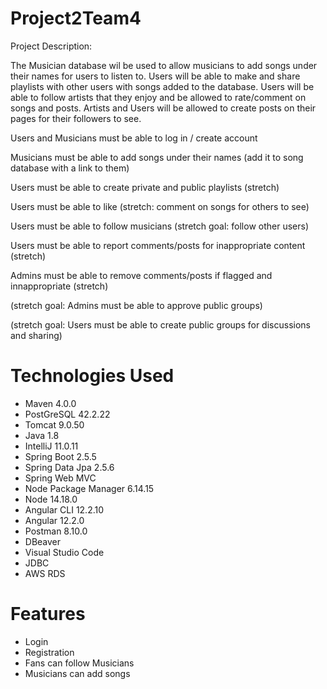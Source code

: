 # Project2Team4

Project Description: 

The Musician database wil be used to allow musicians to add songs under their names for users to listen to. Users will be able to make and share playlists with other users with songs added to the database. Users will be able to follow artists that they enjoy and be allowed to rate/comment on songs and posts. Artists and Users will be allowed to create posts on their pages for their followers to see.

Users and Musicians must be able to log in / create account

Musicians must be able to add songs under their names (add it to song database with a link to them)

Users must be able to create private and public playlists (stretch)

Users must be able to like (stretch: comment on songs for others to see)

Users must be able to follow musicians (stretch goal: follow other users)

Users must be able to report comments/posts for inappropriate content (stretch)

Admins must be able to remove comments/posts if flagged and innappropriate (stretch)

(stretch goal: Admins must be able to approve public groups)

(stretch goal: Users must be able to create public groups for discussions and sharing)

# Technologies Used

- Maven 4.0.0
- PostGreSQL 42.2.22
- Tomcat 9.0.50
- Java 1.8
- IntelliJ 11.0.11
- Spring Boot 2.5.5
- Spring Data Jpa 2.5.6
- Spring Web MVC
- Node Package Manager 6.14.15
- Node 14.18.0
- Angular CLI 12.2.10
- Angular 12.2.0
- Postman 8.10.0
- DBeaver
- Visual Studio Code
- JDBC
- AWS RDS

# Features
- Login
- Registration
- Fans can follow Musicians
- Musicians can add songs
